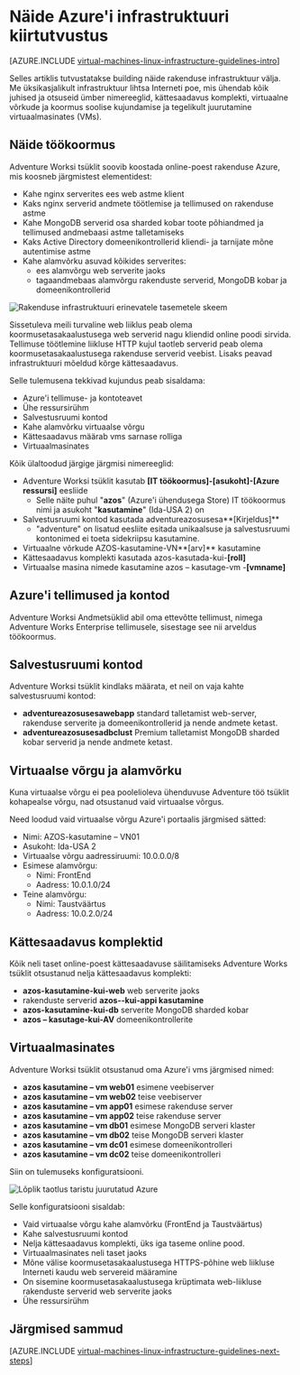 <properties
    pageTitle="Näide taristu kiirtutvustus | Microsoft Azure'i"
    description="Teavet ja rakendamist suuniseid näide infrastruktuur Azure kasutamise kohta."
    documentationCenter=""
    services="virtual-machines-linux"
    authors="iainfoulds"
    manager="timlt"
    editor=""
    tags="azure-resource-manager"/>

<tags
    ms.service="virtual-machines-linux"
    ms.workload="infrastructure-services"
    ms.tgt_pltfrm="vm-linux"
    ms.devlang="na"
    ms.topic="article"
    ms.date="09/08/2016"
    ms.author="iainfou"/>

# <a name="example-azure-infrastructure-walkthrough"></a>Näide Azure'i infrastruktuuri kiirtutvustus

[AZURE.INCLUDE [virtual-machines-linux-infrastructure-guidelines-intro](../../includes/virtual-machines-linux-infrastructure-guidelines-intro.md)] 

Selles artiklis tutvustatakse building näide rakenduse infrastruktuur välja. Me üksikasjalikult infrastruktuur lihtsa Interneti poe, mis ühendab kõik juhised ja otsuseid ümber nimereeglid, kättesaadavus komplekti, virtuaalne võrkude ja koormus soolise kujundamise ja tegelikult juurutamine virtuaalmasinates (VMs).


## <a name="example-workload"></a>Näide töökoormus

Adventure Worksi tsüklit soovib koostada online-poest rakenduse Azure, mis koosneb järgmistest elementidest:

- Kahe nginx serverites ees web astme klient
- Kaks nginx serverid andmete töötlemise ja tellimused on rakenduse astme
- Kahe MongoDB serverid osa sharded kobar toote põhiandmed ja tellimused andmebaasi astme talletamiseks
- Kaks Active Directory domeenikontrollerid kliendi- ja tarnijate mõne autentimise astme
- Kahe alamvõrku asuvad kõikides serverites:
    - ees alamvõrgu web serverite jaoks 
    - tagaandmebaas alamvõrgu rakenduste serverid, MongoDB kobar ja domeenikontrollerid

![Rakenduse infrastruktuuri erinevatele tasemetele skeem](./media/virtual-machines-common-infrastructure-service-guidelines/example-tiers.png)

Sissetuleva meili turvaline web liiklus peab olema koormusetasakaalustusega web serverid nagu kliendid online poodi sirvida. Tellimuse töötlemine liikluse HTTP kujul taotleb serverid peab olema koormusetasakaalustusega rakenduse serverid veebist. Lisaks peavad infrastruktuuri mõeldud kõrge kättesaadavus.

Selle tulemusena tekkivad kujundus peab sisaldama:

- Azure'i tellimuse- ja kontoteavet
- Ühe ressursirühm
- Salvestusruumi kontod
- Kahe alamvõrku virtuaalse võrgu
- Kättesaadavus määrab vms sarnase rolliga
- Virtuaalmasinates

Kõik ülaltoodud järgige järgmisi nimereeglid:

- Adventure Worksi tsüklit kasutab **[IT töökoormus]-[asukoht]-[Azure ressursi]** eesliide
    - Selle näite puhul "**azos**" (Azure'i ühendusega Store) IT töökoormus nimi ja asukoht "**kasutamine**" (Ida-USA 2) on
- Salvestusruumi kontod kasutada adventureazosusesa**[Kirjeldus]**
    - "adventure" on lisatud eesliite esitada unikaalsuse ja salvestusruumi kontonimed ei toeta sidekriipsu kasutamine.
- Virtuaalne võrkude AZOS-kasutamine-VN**[arv]** kasutamine
- Kättesaadavus komplekti kasutada azos-kasutada-kui-**[roll]**
- Virtuaalse masina nimede kasutamine azos – kasutage-vm -**[vmname]**


## <a name="azure-subscriptions-and-accounts"></a>Azure'i tellimused ja kontod

Adventure Worksi Andmetsüklid abil oma ettevõtte tellimust, nimega Adventure Works Enterprise tellimusele, sisestage see nii arveldus töökoormus.


## <a name="storage-accounts"></a>Salvestusruumi kontod

Adventure Worksi tsüklit kindlaks määrata, et neil on vaja kahte salvestusruumi kontod:

- **adventureazosusesawebapp** standard talletamist web-server, rakenduse serverite ja domeenikontrollerid ja nende andmete ketast.
- **adventureazosusesadbclust** Premium talletamist MongoDB sharded kobar serverid ja nende andmete ketast.


## <a name="virtual-network-and-subnets"></a>Virtuaalse võrgu ja alamvõrku

Kuna virtuaalse võrgu ei pea poolelioleva ühenduvuse Adventure töö tsüklit kohapealse võrgu, nad otsustanud vaid virtuaalse võrgus.

Need loodud vaid virtuaalse võrgu Azure'i portaalis järgmised sätted:

- Nimi: AZOS-kasutamine – VN01
- Asukoht: Ida-USA 2
- Virtuaalse võrgu aadressiruumi: 10.0.0.0/8
- Esimese alamvõrgu:
    - Nimi: FrontEnd
    - Aadress: 10.0.1.0/24
- Teine alamvõrgu:
    - Nimi: Taustväärtus
    - Aadress: 10.0.2.0/24


## <a name="availability-sets"></a>Kättesaadavus komplektid

Kõik neli taset online-poest kättesaadavuse säilitamiseks Adventure Works tsüklit otsustanud nelja kättesaadavus komplekti:

- **azos-kasutamine-kui-web** web serverite jaoks
- rakenduste serverid **azos--kui-appi kasutamine**
- **azos-kasutamine-kui-db** serverite MongoDB sharded kobar
- **azos – kasutage-kui-AV** domeenikontrollerite


## <a name="virtual-machines"></a>Virtuaalmasinates

Adventure Worksi tsüklit otsustanud oma Azure'i vms järgmised nimed:

- **azos kasutamine – vm web01** esimene veebiserver
- **azos kasutamine – vm web02** teise veebiserver
- **azos kasutamine – vm app01** esimese rakenduse server
- **azos kasutamine – vm app02** teise rakenduse server
- **azos kasutamine – vm db01** esimese MongoDB serveri klaster
- **azos kasutamine – vm db02** teise MongoDB serveri klaster
- **azos kasutamine – vm dc01** esimese domeenikontrolleri
- **azos kasutamine – vm dc02** teise domeenikontrolleri

Siin on tulemuseks konfiguratsiooni.

![Lõplik taotlus taristu juurutatud Azure](./media/virtual-machines-common-infrastructure-service-guidelines/example-config.png)

Selle konfiguratsiooni sisaldab:

- Vaid virtuaalse võrgu kahe alamvõrku (FrontEnd ja Taustväärtus)
- Kahe salvestusruumi kontod
- Nelja kättesaadavus komplekti, üks iga taseme online pood.
- Virtuaalmasinates neli taset jaoks
- Mõne välise koormusetasakaalustusega HTTPS-põhine web liikluse Interneti kaudu web servereid määramine
- On sisemine koormusetasakaalustusega krüptimata web-liikluse rakenduste serverid web serverite jaoks
- Ühe ressursirühm


## <a name="next-steps"></a>Järgmised sammud

[AZURE.INCLUDE [virtual-machines-linux-infrastructure-guidelines-next-steps](../../includes/virtual-machines-linux-infrastructure-guidelines-next-steps.md)] 